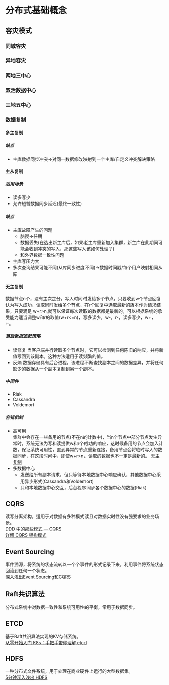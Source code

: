 # 分布式基础概念
## 容灾模式
### 同城容灾
### 异地容灾
### 两地三中心
### 双活数据中心
### 三地五中心

### 数据复制
#### 多主复制
##### 缺点
* 主库数据同步冲突->对同一数据修改映射到一个主库/自定义冲突解决策略

#### 主从复制
##### 适用场景
* 读多写少
* 允许短暂数据同步延迟(最终一致性)
##### 缺点
* 主库故障产生的问题
  * 脑裂->任期
  * 数据丢失(在选出新主库后，如果老主库重新加入集群，新主库在此期间可能会收到冲突的写入，那这些写入该如何处理？)
  * 和外界数据一致性问题
* 主库写压力大
* 多次查询结果可能不同(从库同步进度不同)->数据时间戳/每个用户映射相同从库

#### 无主复制
数据节点n个，没有主次之分，写入时同时发给多个节点，只要收到w个节点回复认为写入成功，读取同时发给多个节点，在r个回复中选取最新的版本作为请求结果，只要满足 w+r>n,就可以保证每次读取的数据都是最新的，可以根据系统的承受能力适当调整w和r的取值(w+r<=n)，写多读少，w-，r-，读多写少，w+，r-。

##### 落后数据追赶策略
* 读修复
当客户端并行读取多个节点时，它可以检测到任何陈旧的响应，并将新值写回到该副本。这种方法适用于读频繁的值。
* 反熵
数据存储具有后台进程，该进程不断查找副本之间的数据差异，并将任何缺少的数据从一个副本复制到另一个副本。
##### 中间件
* Riak
* Cassandra
* Voldemort

##### 容错机制
* 高可用   
集群中会存在一些备用的节点(不在n的计数中)，当n个节点中部分节点发生异常时，系统无法为写和读提供w和r个成功的响应，这时候备用的节点会加入计数，保证系统可用性，直到异常的节点重新连接，备用节点会将临时写入的数据同步，在这段时间中，即使w+r>n，读取的数据也不一定是最新的。
[无主复制](https://github.com/Vonng/ddia/blob/master/ch5.md#%E6%97%A0%E4%B8%BB%E5%A4%8D%E5%88%B6)
* 多数据中心
  * 发送给所有副本请求，但只等待本地数据中心响应确认，其他数据中心采用异步形式(Cassandra和Voldemort)
  * 只和本地数据中心交互，后台程序同步各个数据中心的数据(Riak)

## CQRS
读写分离架构，适用于对数据有多种模式读且对数据实时性没有强要求的业务场景。    
[DDD 中的那些模式 — CQRS](https://zhuanlan.zhihu.com/p/115685384)   
[详解 CQRS 架构模式](https://www.infoq.cn/article/wdlpjosudoga34jutys9)

## Event Sourcing
事件溯源，将系统的状态流转以一个个事件的形式记录下来，利用事件将系统状态回滚到任何一个状态。   
[深入浅出Event Sourcing和CQRS](http://www.imooc.com/article/40858)

## Raft共识算法
分布式系统中对数据一致性和系统可用性的平衡，常用于数据同步。

## ETCD
基于Raft共识算法实现的KV存储系统。   
[从零开始入门 K8s：手把手带你理解 etcd](https://www.infoq.cn/article/zqzelyy57xgvb6ecxcfb)

## HDFS 
一种分布式文件系统，用于处理在商业硬件上运行的大型数据集。   
[5分钟深入浅出 HDFS](https://zhuanlan.zhihu.com/p/20267586)

